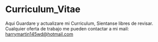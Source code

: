 # Curriculum_Vitae
Aqui Guardare y actualizare mi Curriculum, Sientanse libres de revisar.
Cualquier oferta de trabajo me pueden contactar a mi mail: harrymartin145wd@hotmail.com
